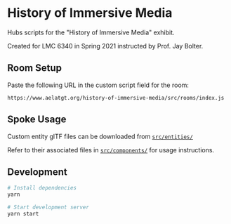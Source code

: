 # History of Immersive Media

Hubs scripts for the "History of Immersive Media" exhibit.

Created for LMC 6340 in Spring 2021 instructed by Prof. Jay Bolter.

## Room Setup

Paste the following URL in the custom script field for the room:

`https://www.aelatgt.org/history-of-immersive-media/src/rooms/index.js`

## Spoke Usage

Custom entity glTF files can be downloaded from
[`src/entities/`](./src/entities)

Refer to their associated files in [`src/components/`](./src/components) for
usage instructions.

## Development

```bash
# Install dependencies
yarn

# Start development server
yarn start
```
